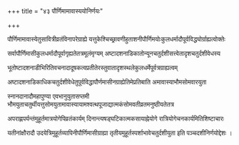 +++
title = "४३ पौर्णिमामावास्ययोनिर्णयः"

+++

पौर्णिमामावास्येतुसावित्रीव्रतंविनापरेग्राह्ये यत्तुकेश्चिच्छ्रावणीहुताशनीपौर्णिमयोःकुलधर्मादौपूर्वविद्ध्योर्ग्राह्यत्वोक्तेः

सर्वापौर्णिमासीकुलधर्मादौपूर्वागृह्यतेतत्रमूलंमृग्यम् अष्टादशनाडिकातोन्यूनचतुर्दशीसत्त्वेतादृशचतुर्दशीवेधस्य

भूतोष्टादशनाडीभिरितिवचनादादूषकत्वप्रतीतेरस्तुवातादृशस्थलेकुलधर्मेपूर्वत्रग्राह्यत्वम्

अष्टादशनाडिकाधिकचतुर्दशीवेधेतुपूर्वविद्धापौर्णमासीनग्राह्येतिमेप्रतिबाति अमावास्याभौमसोमवारयुता

स्नानदानादौमहापुण्या एवभानुयुतासप्तमी भौमयुताचतुर्थीयत्तुसोमयुतामावास्यायामश्वत्थपूजाद्यात्मकंसोमवतीव्रतमनुष्ठीयतेतत्र

अपराह्णपर्यन्तंमुहूर्तमात्रयोगेपिव्रतंकार्यम् दिनान्त्यषड्‌घटिकात्मकसायाह्नेयोगे रात्रियोगेचनकार्यमितिशिष्टाचारः

यतीनांक्षौरादौ उदयेत्रिमुहूर्तव्यापिनीपौर्णिमासीग्राह्या तृतीयमुहूर्तस्पर्शाभावेचतुर्दशीयुता इति पञ्चदशीनिर्णयोद्देशः ।
